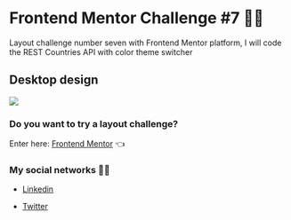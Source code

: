 # Frontend Mentor Challenge #7 🐱‍👤

Layout challenge number seven with Frontend Mentor platform, I will code the REST Countries API with color theme switcher

## Desktop design

![](https://i.imgur.com/1uG93Tl.jpg)

### Do you want to try a layout challenge?

Enter here: [Frontend Mentor](https://www.frontendmentor.io/challenges 'Click here') 👈

### My social networks 👋🏼

- [Linkedin](https://www.linkedin.com/in/jhon-esteban-herrera-zabala-6b960b196 'My Linkendin')

- [Twitter](https://twitter.com/JhonDev_19 'My Twitter')
